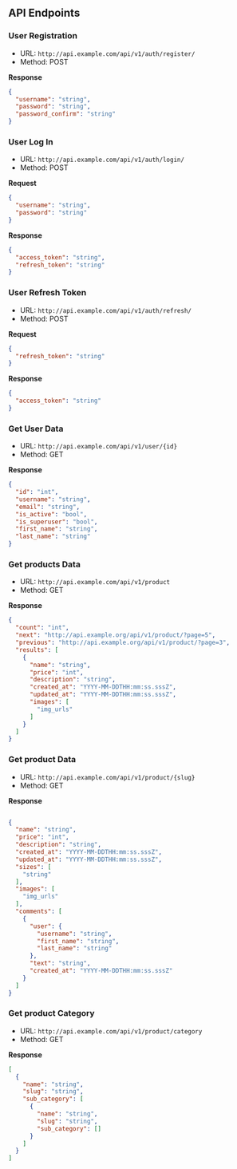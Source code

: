 ## API Endpoints


### User Registration

- URL: `http://api.example.com/api/v1/auth/register/`
- Method: POST

**Response**

```json
{
  "username": "string",
  "password": "string",
  "password_confirm": "string"
}
```

### User Log In

- URL: `http://api.example.com/api/v1/auth/login/`
- Method: POST

**Request**

```json
{
  "username": "string",
  "password": "string"
}
```

**Response**
```json
{
  "access_token": "string",
  "refresh_token": "string"
}
```

### User Refresh Token

- URL: `http://api.example.com/api/v1/auth/refresh/`
- Method: POST

**Request**

```json
{
  "refresh_token": "string"
}
```

**Response**
```json
{
  "access_token": "string"
}
```

### Get User Data

- URL: `http://api.example.com/api/v1/user/{id}`
- Method: GET

**Response**

```json
{
  "id": "int",
  "username": "string",
  "email": "string",
  "is_active": "bool",
  "is_superuser": "bool",
  "first_name": "string",
  "last_name": "string"
}
```

### Get products Data

- URL: `http://api.example.com/api/v1/product`
- Method: GET

**Response**

```json
{
  "count": "int",
  "next": "http://api.example.org/api/v1/product/?page=5",
  "previous": "http://api.example.org/api/v1/product/?page=3",
  "results": [
    {
      "name": "string",
      "price": "int",
      "description": "string",
      "created_at": "YYYY-MM-DDTHH:mm:ss.sssZ",
      "updated_at": "YYYY-MM-DDTHH:mm:ss.sssZ",
      "images": [
        "img_urls"
      ]
    }
  ]
}
```

### Get product Data

- URL: `http://api.example.com/api/v1/product/{slug}`
- Method: GET

**Response**

```json

{
  "name": "string",
  "price": "int",
  "description": "string",
  "created_at": "YYYY-MM-DDTHH:mm:ss.sssZ",
  "updated_at": "YYYY-MM-DDTHH:mm:ss.sssZ",
  "sizes": [
    "string"
  ],
  "images": [
    "img_urls"
  ],
  "comments": [
    {
      "user": {
        "username": "string",
        "first_name": "string",
        "last_name": "string"
      },
      "text": "string",
      "created_at": "YYYY-MM-DDTHH:mm:ss.sssZ"
    }
  ]
}
```

### Get product Category

- URL: `http://api.example.com/api/v1/product/category`
- Method: GET

**Response**

```json
[
  {
    "name": "string",
    "slug": "string",
    "sub_category": [
      {
        "name": "string",
        "slug": "string",
        "sub_category": []
      }
    ]
  }
]
```
